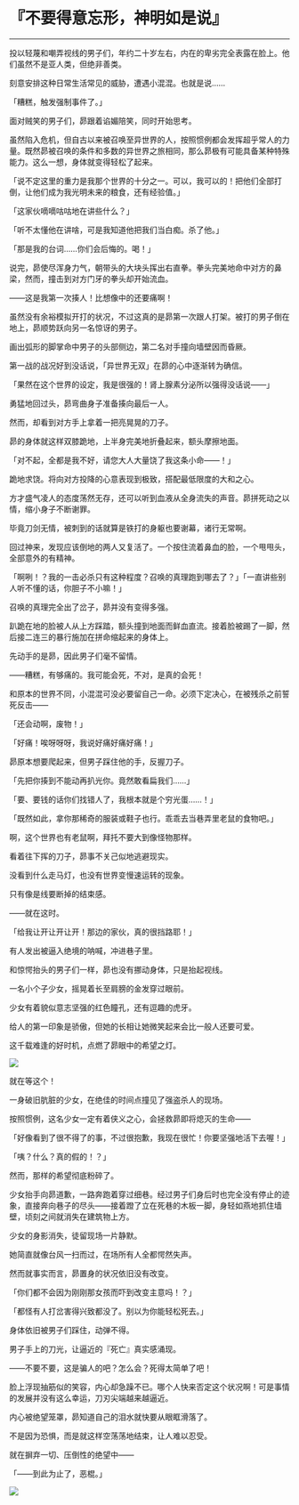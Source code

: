 # 『不要得意忘形，神明如是说』

------

投以轻蔑和嘲弄视线的男子们，年约二十岁左右，内在的卑劣完全表露在脸上。他们虽然不是亚人类，但绝非善类。

刻意安排这种日常生活常见的威胁，遭遇小混混。也就是说……

「糟糕，触发强制事件了。」

面对贼笑的男子们，昴跟着谄媚陪笑，同时开始思考。

虽然陷入危机，但自古以来被召唤至异世界的人，按照惯例都会发挥超乎常人的力量。既然昴被召唤的条件和多数的异世界之旅相同，那么昴极有可能具备某种特殊能力。这么一想，身体就变得轻松了起来。

「说不定这里的重力是我那个世界的十分之一。可以，我可以的！把他们全部打倒，让他们成为我光明未来的粮食，还有经验值。」

「这家伙嘀嘀咕咕地在讲些什么？」

「听不太懂他在讲啥，可是我知道他把我们当白痴。杀了他。」

「那是我的台词……你们会后悔的。喝！」

说完，昴使尽浑身力气，朝带头的大块头挥出右直拳。拳头完美地命中对方的鼻梁，然而，撞击到对方门牙的拳头却开始流血。

——这是我第一次揍人！比想像中的还要痛啊！

虽然没有余裕模拟开打的状况，不过这真的是昴第一次跟人打架。被打的男子倒在地上，昴顺势跃向另一名惊讶的男子。

画出弧形的脚掌命中男子的头部侧边，第二名对手撞向墙壁因而昏厥。

第一战的战况好到没话说，「异世界无双」在昴的心中逐渐转为确信。

「果然在这个世界的设定，我是很强的！肾上腺素分泌所以强得没话说——」

勇猛地回过头，昴弯曲身子准备揍向最后一人。

然而，却看到对方手上拿着一把亮晃晃的刀子。

昴的身体就这样双膝跪地，上半身完美地折叠起来，额头摩擦地面。

「对不起，全都是我不好，请您大人大量饶了我这条小命——！」

跪地求饶。将向对方投降的心意表现到极致，搭配最低限度的大和之心。

方才盛气凌人的态度荡然无存，还可以听到血液从全身流失的声音。昴拼死动之以情，缩小身子不断谢罪。

毕竟刀剑无情，被刺到的话就算是铁打的身躯也要谢幕，诸行无常啊。

回过神来，发现应该倒地的两人又复活了。一个按住流着鼻血的脸，一个甩甩头，全部意外的有精神。

「啊咧！？我的一击必杀只有这种程度？召唤的真理跑到哪去了？」「一直讲些别人听不懂的话，你胆子不小嘛！」

召唤的真理完全出了岔子，昴并没有变得多强。

趴跪在地的脸被人从上方踩踏，额头撞到地面而鲜血直流。接着脸被踢了一脚，然后接二连三的暴行施加在拼命缩起来的身体上。

先动手的是昴，因此男子们毫不留情。

——糟糕，有够痛的。我可能会死，不对，是真的会死！

和原本的世界不同，小混混可没必要留自己一命。必须下定决心，在被残杀之前誓死反击——

「还会动啊，废物！」

「好痛！唉呀呀呀，我说好痛好痛好痛！」

昴原本想要爬起来，但男子踩住他的手，反握刀子。

「先把你揍到不能动再扒光你。竟然敢看扁我们……」

「要、要钱的话你们找错人了，我根本就是个穷光蛋……！」

「既然如此，拿你那稀奇的服装或鞋子也行。乖乖去当巷弄里老鼠的食物吧。」

啊，这个世界也有老鼠啊，拜托不要大到像怪物那样。

看着往下挥的刀子，昴事不关己似地逃避现实。

没看到什么走马灯，也没有世界变慢速运转的现象。

只有像是线要断掉的结束感。

——就在这时。

「给我让开让开让开！那边的家伙，真的很挡路耶！」

有人发出被逼入绝境的呐喊，冲进巷子里。

和惊愕抬头的男子们一样，昴也没有挪动身体，只是抬起视线。

一名小个子少女，摇晃着长至肩膀的金发穿过眼前。

少女有着貌似意志坚强的红色瞳孔，还有逗趣的虎牙。

给人的第一印象是骄傲，但她的长相让她微笑起来会比一般人还要可爱。

这千载难逢的好时机，点燃了昴眼中的希望之灯。

![](/res/img/article/chapter010/10.jpg)

就在等这个！

一身破旧肮脏的少女，在绝佳的时间点撞见了强盗杀人的现场。

按照惯例，这名少女一定有着侠义之心，会拯救昴即将熄灭的生命——

「好像看到了很不得了的事，不过很抱歉，我现在很忙！你要坚强地活下去喔！」

「咦？什么？真的假的！？」

然而，那样的希望彻底粉碎了。

少女抬手向昴道歉，一路奔跑着穿过细巷。经过男子们身后时也完全没有停止的迹象，直接奔向巷子的尽头——接着蹬了立在死巷的木板一脚，身轻如燕地抓住墙壁，顷刻之间就消失在建筑物上方。

少女的身影消失，徒留现场一片静默。

她简直就像台风一扫而过，在场所有人全都愕然失声。

然而就事实而言，昴置身的状况依旧没有改变。

「你们都不会因为刚刚那女孩而吓到改变主意吗！？」

「都怪有人打岔害得兴致都没了。别以为你能轻松死去。」

身体依旧被男子们踩住，动弹不得。

男子手上的刀光，让逼近的『死亡』真实感涌现。

——不要不要，这是骗人的吧？怎么会？死得太简单了吧！

脸上浮现抽筋似的笑容，内心却急躁不已。哪个人快来否定这个状况啊！可是事情的发展并没有这么幸运，刀刃尖端越来越逼近。

内心被绝望笼罩，昴知道自己的泪水就快要从眼眶滑落了。

不是因为恐惧，而是就这样空荡荡地结束，让人难以忍受。

就在摒弃一切、压倒性的绝望中——

「——到此为止了，恶棍。」

![](/res/img/article/chapter010/01.jpg)

